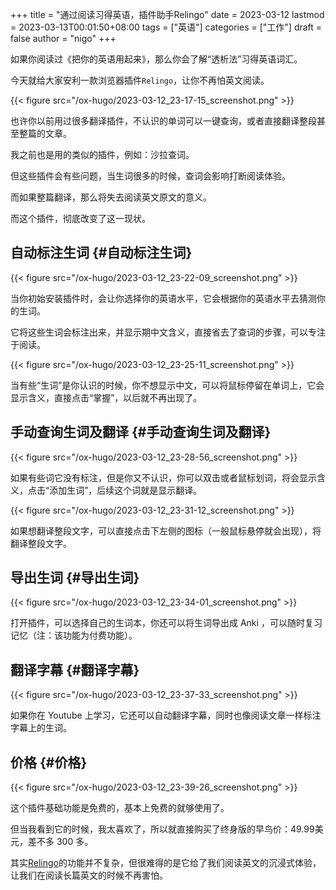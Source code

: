 +++
title = "通过阅读习得英语，插件助手Relingo"
date = 2023-03-12
lastmod = 2023-03-13T00:01:50+08:00
tags = ["英语"]
categories = ["工作"]
draft = false
author = "nigo"
+++

如果你阅读过《把你的英语用起来》，那么你会了解“透析法”习得英语词汇。

今天就给大家安利一款浏览器插件`Relingo`，让你不再怕英文阅读。

{{< figure src="/ox-hugo/2023-03-12_23-17-15_screenshot.png" >}}

也许你以前用过很多翻译插件，不认识的单词可以一键查询，或者直接翻译整段甚至整篇的文章。

我之前也是用的类似的插件，例如：沙拉查词。

但这些插件会有些问题，当生词很多的时候，查词会影响打断阅读体验。

而如果整篇翻译，那么将失去阅读英文原文的意义。

而这个插件，彻底改变了这一现状。


## 自动标注生词 {#自动标注生词}

{{< figure src="/ox-hugo/2023-03-12_23-22-09_screenshot.png" >}}

当你初始安装插件时，会让你选择你的英语水平，它会根据你的英语水平去猜测你的生词。

它将这些生词会标注出来，并显示期中文含义，直接省去了查词的步骤，可以专注于阅读。

{{< figure src="/ox-hugo/2023-03-12_23-25-11_screenshot.png" >}}

当有些“生词”是你认识的时候，你不想显示中文，可以将鼠标停留在单词上，它会显示含义，直接点击“掌握”，以后就不再出现了。


## 手动查询生词及翻译 {#手动查询生词及翻译}

{{< figure src="/ox-hugo/2023-03-12_23-28-56_screenshot.png" >}}

如果有些词它没有标注，但是你又不认识，你可以双击或者鼠标划词，将会显示含义，点击“添加生词”，后续这个词就是显示翻译。

{{< figure src="/ox-hugo/2023-03-12_23-31-12_screenshot.png" >}}

如果想翻译整段文字，可以直接点击下左侧的图标（一般鼠标悬停就会出现），将翻译整段文字。


## 导出生词 {#导出生词}

{{< figure src="/ox-hugo/2023-03-12_23-34-01_screenshot.png" >}}

打开插件，可以选择自己的生词本，你还可以将生词导出成 Anki ，可以随时复习记忆（注：该功能为付费功能）。


## 翻译字幕 {#翻译字幕}

{{< figure src="/ox-hugo/2023-03-12_23-37-33_screenshot.png" >}}

如果你在 Youtube 上学习，它还可以自动翻译字幕，同时也像阅读文章一样标注字幕上的生词。


## 价格 {#价格}

{{< figure src="/ox-hugo/2023-03-12_23-39-26_screenshot.png" >}}

这个插件基础功能是免费的，基本上免费的就够使用了。

但当我看到它的时候，我太喜欢了，所以就直接购买了终身版的早鸟价：49.99美元，差不多 300 多。

其实[Relingo](https://cn.relingo.net/zh/index)的功能并不复杂，但很难得的是它给了我们阅读英文的沉浸式体验，让我们在阅读长篇英文的时候不再害怕。
